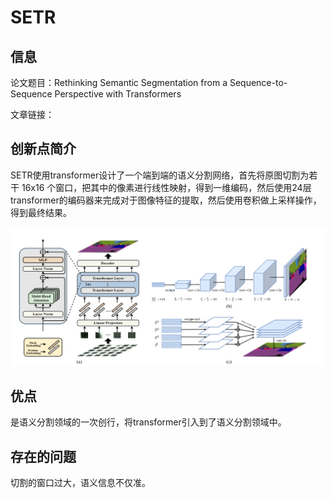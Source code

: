 # SETR

## 信息

论文题目：Rethinking Semantic Segmentation from a Sequence-to-Sequence Perspective with Transformers

文章链接：

## 创新点简介
SETR使用transformer设计了一个端到端的语义分割网络，首先将原图切割为若干 16x16 个窗口，把其中的像素进行线性映射，得到一维编码，然后使用24层transformer的编码器来完成对于图像特征的提取，然后使用卷积做上采样操作，得到最终结果。

![](../../../img/artical/2022-03-11-14-59-06.png)

## 优点
是语义分割领域的一次创行，将transformer引入到了语义分割领域中。

## 存在的问题
切割的窗口过大，语义信息不仅准。
